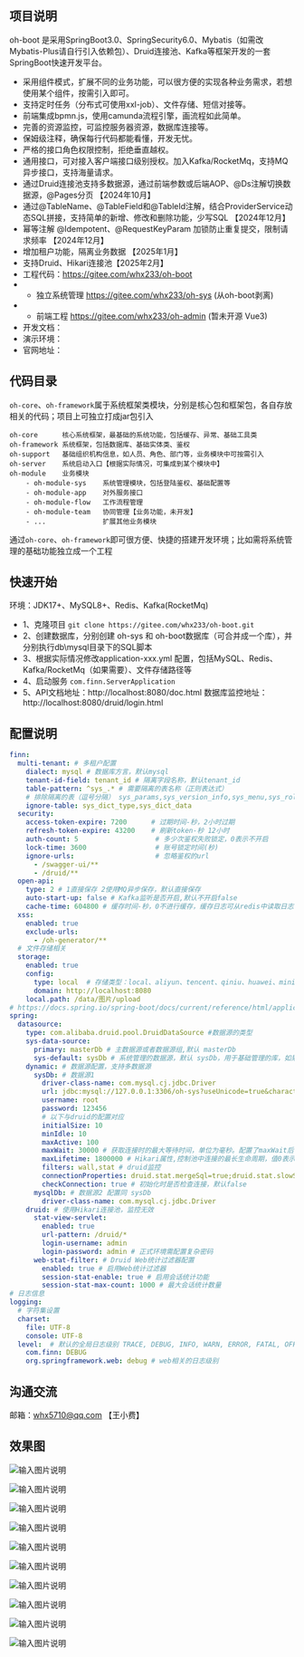 ## 项目说明

oh-boot 是采用SpringBoot3.0、SpringSecurity6.0、Mybatis（如需改Mybatis-Plus请自行引入依赖包）、Druid连接池、Kafka等框架开发的一套SpringBoot快速开发平台。
- 采用组件模式，扩展不同的业务功能，可以很方便的实现各种业务需求，若想使用某个组件，按需引入即可。
- 支持定时任务（分布式可使用xxl-job）、文件存储、短信对接等。
- 前端集成bpmn.js，使用camunda流程引擎，画流程如此简单。
- 完善的资源监控，可监控服务器资源，数据库连接等。
- 保姆级注释，确保每行代码都能看懂，开发无忧。
- 严格的接口角色权限控制，拒绝垂直越权。
- 通用接口，可对接入客户端接口级别授权。加入Kafka/RocketMq，支持MQ异步接口，支持海量请求。
- 通过Druid连接池支持多数据源，通过前端参数或后端AOP、@Ds注解切换数据源，@Pages分页 【2024年10月】
- 通过@TableName、@TableField和@TableId注解，结合ProviderService动态SQL拼接，支持简单的新增、修改和删除功能，少写SQL 【2024年12月】
- 幂等注解 @Idempotent、@RequestKeyParam 加锁防止重复提交，限制请求频率 【2024年12月】
- 增加租户功能，隔离业务数据 【2025年1月】
- 支持Druid、Hikari连接池【2025年2月】
- 工程代码：https://gitee.com/whx233/oh-boot
- - 独立系统管理 https://gitee.com/whx233/oh-sys (从oh-boot剥离)
- - 前端工程    https://gitee.com/whx233/oh-admin (暂未开源 Vue3)
- 开发文档：
- 演示环境：
- 官网地址：

## 代码目录  
`oh-core`、`oh-framework`属于系统框架类模块，分别是核心包和框架包，各自存放相关的代码；项目上可独立打成jar包引入
```
oh-core      核心系统框架，最基础的系统功能，包括缓存、异常、基础工具类
oh-framework 系统框架，包括数据库、基础实体类、鉴权
oh-support   基础组织机构信息，如人员、角色、部门等，业务模块中可按需引入
oh-server    系统启动入口【根据实际情况，可集成到某个模块中】
oh-module    业务模块
    - oh-module-sys    系统管理模块，包括登陆鉴权、基础配置等
    - oh-module-app    对外服务接口
    - oh-module-flow   工作流程管理
    - oh-module-team   协同管理【业务功能，未开发】
    - ...              扩展其他业务模块
```
通过`oh-core`、`oh-framework`即可很方便、快捷的搭建开发环境；比如需将系统管理的基础功能独立成一个工程

## 快速开始
环境：JDK17+、MySQL8+、Redis、Kafka(RocketMq)
- 1、克隆项目 `git clone https://gitee.com/whx233/oh-boot.git`
- 2、创建数据库，分别创建 oh-sys 和 oh-boot数据库（可合并成一个库），并分别执行db\mysql目录下的SQL脚本
- 3、根据实际情况修改application-xxx.yml 配置，包括MySQL、Redis、Kafka/RocketMq（如果需要）、文件存储路径等
- 4、启动服务 `com.finn.ServerApplication`
- 5、API文档地址：http://localhost:8080/doc.html 数据库监控地址：http://localhost:8080/druid/login.html

## 配置说明
```yaml
finn:
  multi-tenant: # 多租户配置
    dialect: mysql # 数据库方言，默认mysql
    tenant-id-field: tenant_id # 隔离字段名称，默认tenant_id
    table-pattern: ^sys_.* # 需要隔离的表名称（正则表达式）
    # 排除隔离的表（逗号分隔） sys_params,sys_version_info,sys_menu,sys_role_menu,sys_user_role,sys_user_post 已写到代码中
    ignore-table: sys_dict_type,sys_dict_data
  security:
    access-token-expire: 7200      # 过期时间-秒，2小时过期
    refresh-token-expire: 43200    # 刷新token-秒 12小时
    auth-count: 5                   # 多少次鉴权失败锁定，0表示不开启
    lock-time: 3600                 # 账号锁定时间(秒)
    ignore-urls:                    # 忽略鉴权的url
      - /swagger-ui/**
      - /druid/**
  open-api:
    type: 2 # 1直接保存 2使用MQ异步保存，默认直接保存
    auto-start-up: false # Kafka监听是否开启,默认不开启false
    cache-time: 604800 # 缓存时间-秒，0不进行缓存，缓存日志可从redis中读取日志保存到表中
  xss:
    enabled: true
    exclude-urls:
      - /oh-generator/**
  # 文件存储相关
  storage:
    enabled: true
    config:
      type: local  # 存储类型：local、aliyun、tencent、qiniu、huawei、minio
      domain: http://localhost:8080
    local.path: /data/图片/upload
# https://docs.spring.io/spring-boot/docs/current/reference/html/application-properties.html
spring:
  datasource:
    type: com.alibaba.druid.pool.DruidDataSource #数据源的类型
    sys-data-source:
      primary: masterDb # 主数据源或者数据源组,默认 masterDb
      sys-default: sysDb # 系统管理的数据源，默认 sysDb，用于基础管理的库，如果合并为一个库，则与主数据库相同
    dynamic: # 数据源配置，支持多数据源
      sysDb: # 数据源1 
        driver-class-name: com.mysql.cj.jdbc.Driver
        url: jdbc:mysql://127.0.0.1:3306/oh-sys?useUnicode=true&characterEncoding=UTF-8&serverTimezone=Asia/Shanghai&nullCatalogMeansCurrent=true
        username: root
        password: 123456
        # 以下与druid的配置对应
        initialSize: 10
        minIdle: 10
        maxActive: 100
        maxWait: 30000 # 获取连接时的最大等待时间，单位为毫秒。配置了maxWait后，默认启用公平锁
        maxLifetime: 1800000 # Hikari属性,控制池中连接的最长生命周期，值0表示无限生命周期，默认30分钟
        filters: wall,stat # druid监控
        connectionProperties: druid.stat.mergeSql=true;druid.stat.slowSqlMillis=500
        checkConnection: true # 初始化时是否检查连接，默认false
      mysqlDb: # 数据源2 配置同 sysDb
        driver-class-name: com.mysql.cj.jdbc.Driver
    druid: # 使用Hikari连接池，监控无效
      stat-view-servlet:
        enabled: true
        url-pattern: /druid/*
        login-username: admin
        login-password: admin # 正式环境需配置复杂密码
      web-stat-filter: # Druid Web统计过滤器配置
        enabled: true # 启用Web统计过滤器
        session-stat-enable: true # 启用会话统计功能
        session-stat-max-count: 1000 # 最大会话统计数量
# 日志信息
logging:
  # 字符集设置
  charset:
    file: UTF-8
    console: UTF-8
  level:  # 默认的全局日志级别 TRACE, DEBUG, INFO, WARN, ERROR, FATAL, OFF
    com.finn: DEBUG
    org.springframework.web: debug # web相关的日志级别

```
## 沟通交流

邮箱：whx5710@qq.com 【王小费】


## 效果图

![输入图片说明](images/md-0.png)

![输入图片说明](images/md-1.png)

![输入图片说明](images/md-2.png)

![输入图片说明](images/md-3.png)

![输入图片说明](images/md-4.png)

![输入图片说明](images/md-5.png)

![输入图片说明](images/md-6.png)

![输入图片说明](images/md-7.png)

![输入图片说明](images/md-8.png)

![输入图片说明](images/md-9.png)
